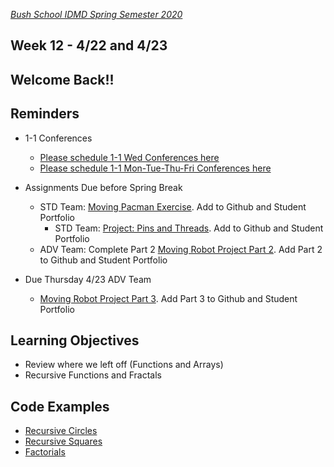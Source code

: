 [_Bush School IDMD Spring Semester 2020_](https://chandrunarayan.github.io/idmd/)

## Week 12 - 4/22 and 4/23 

## Welcome Back!!

## Reminders
* 1-1 Conferences
    *    [Please schedule 1-1 Wed Conferences here](https://calendly.com/chandru-narayan/conf_wed_idmd_a_block)
    *    [Please schedule 1-1 Mon-Tue-Thu-Fri Conferences here](https://calendly.com/chandru-narayan/conf_wed_idmd_a_block)
* Assignments Due before Spring Break 
    * STD Team: [Moving Pacman Exercise](../week8/code/moving_pacman.md). Add to Github and Student Portfolio
        * STD Team: [Project: Pins and Threads](../week9/code/pins_threads.md). Add to Github and Student Portfolio
    * ADV Team: Complete Part 2 [Moving Robot Project Part 2](../week8/code/moving_robot.md). Add Part 2 to Github and Student Portfolio

* Due Thursday 4/23 ADV Team
    * [Moving Robot Project Part 3](../week8/code/moving_robot.md). Add Part 3 to Github and Student Portfolio

## Learning Objectives
* Review where we left off (Functions and Arrays)
* Recursive Functions and Fractals


## Code Examples
* [Recursive Circles](code/recursiveCircles_v2)
* [Recursive Squares](code/recursiveSquares)
* [Factorials](code/factorialNums)



